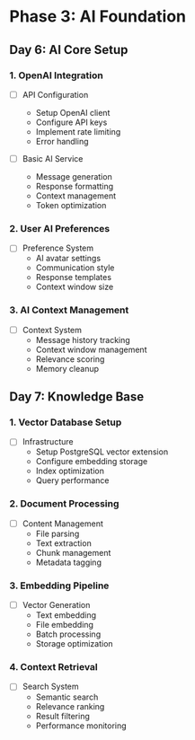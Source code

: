 # Phase 3: AI Foundation

## Day 6: AI Core Setup

### 1. OpenAI Integration
- [ ] API Configuration
  - Setup OpenAI client
  - Configure API keys
  - Implement rate limiting
  - Error handling

- [ ] Basic AI Service
  - Message generation
  - Response formatting
  - Context management
  - Token optimization

### 2. User AI Preferences
- [ ] Preference System
  - AI avatar settings
  - Communication style
  - Response templates
  - Context window size

### 3. AI Context Management
- [ ] Context System
  - Message history tracking
  - Context window management
  - Relevance scoring
  - Memory cleanup

## Day 7: Knowledge Base

### 1. Vector Database Setup
- [ ] Infrastructure
  - Setup PostgreSQL vector extension
  - Configure embedding storage
  - Index optimization
  - Query performance

### 2. Document Processing
- [ ] Content Management
  - File parsing
  - Text extraction
  - Chunk management
  - Metadata tagging

### 3. Embedding Pipeline
- [ ] Vector Generation
  - Text embedding
  - File embedding
  - Batch processing
  - Storage optimization

### 4. Context Retrieval
- [ ] Search System
  - Semantic search
  - Relevance ranking
  - Result filtering
  - Performance monitoring